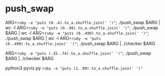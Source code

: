 # push_swap

ARG=`ruby -e "puts (0..4).to_a.shuffle.join(' ')"`; ./push_swap $ARG | wc -l
ARG=`ruby -e "puts (0..99).to_a.shuffle.join(' ')"`; ./push_swap $ARG | wc -l
ARG=`ruby -e "puts (0..499).to_a.shuffle.join(' ')"`; ./push_swap $ARG | wc -l
ARG=`ruby -e "puts (0..499).to_a.shuffle.join(' ')"`; ./push_swap $ARG | ./checker $ARG

ARG=`ruby -e "puts (-25..74).to_a.shuffle.join(' ')"`; ./push_swap $ARG | ./checker $ARG

python3 pyviz.py `ruby -e "puts (1..99).to_a.shuffle.join(' ')"`